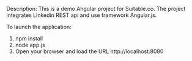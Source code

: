 Description:
This is a demo Angular project for Suitable.co.
The project integrates Linkedin REST api and use framework Angular.js.

To launch the application:
1. npm install
2. node app.js
3. Open your browser and load the URL http://localhost:8080
